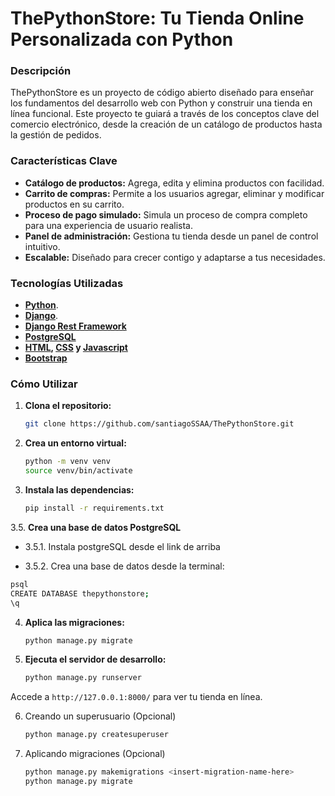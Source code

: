 # ThePythonStore: Tu Tienda Online Personalizada con Python

### Descripción
ThePythonStore es un proyecto de código abierto diseñado para enseñar los fundamentos del desarrollo web con Python y construir una tienda en línea funcional. Este proyecto te guiará a través de los conceptos clave del comercio electrónico, desde la creación de un catálogo de productos hasta la gestión de pedidos.

### Características Clave
* **Catálogo de productos:** Agrega, edita y elimina productos con facilidad.
* **Carrito de compras:** Permite a los usuarios agregar, eliminar y modificar productos en su carrito.
* **Proceso de pago simulado:** Simula un proceso de compra completo para una experiencia de usuario realista.
* **Panel de administración:** Gestiona tu tienda desde un panel de control intuitivo.
* **Escalable:** Diseñado para crecer contigo y adaptarse a tus necesidades.

### Tecnologías Utilizadas
* **[Python](https://www.python.org/)**.
* **[Django](https://www.djangoproject.com/)**.
* **[Django Rest Framework](https://www.django-rest-framework.org/)**
* **[PostgreSQL](https://www.postgresql.org/)**
* **[HTML](https://www.w3schools.com/html/), [CSS](https://www.w3schools.com/Css/) y [Javascript](https://www.w3schools.com/js/DEFAULT.asp)**
* **[Bootstrap](https://getbootstrap.com/)**

### Cómo Utilizar
1. **Clona el repositorio:**
   ```bash
   git clone https://github.com/santiagoSSAA/ThePythonStore.git
   ```

2. **Crea un entorno virtual:**
   ```bash
   python -m venv venv
   source venv/bin/activate
   ```

3. **Instala las dependencias:**
   ```bash
   pip install -r requirements.txt
   ```

3.5. **Crea una base de datos PostgreSQL**
   - 3.5.1. Instala postgreSQL desde el link de arriba
   
   - 3.5.2. Crea una base de datos desde la terminal:
   ```bash
   psql
   CREATE DATABASE thepythonstore;
   \q
   ```

4. **Aplica las migraciones:**
   ```bash
   python manage.py migrate
   ```

5. **Ejecuta el servidor de desarrollo:**
   ```bash
   python manage.py runserver
   ```
Accede a `http://127.0.0.1:8000/` para ver tu tienda en línea.

6. Creando un superusuario (Opcional)
   ```bash
   python manage.py createsuperuser
   ```

6. Aplicando migraciones (Opcional)
   ```bash
   python manage.py makemigrations <insert-migration-name-here>
   python manage.py migrate
   ```

